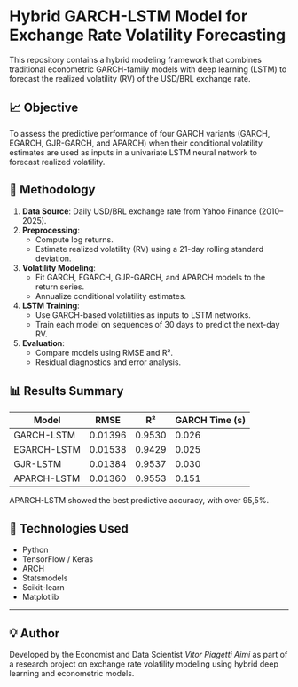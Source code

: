 # Hybrid GARCH-LSTM Model for Exchange Rate Volatility Forecasting

This repository contains a hybrid modeling framework that combines traditional econometric GARCH-family models with deep learning (LSTM) to forecast the realized volatility (RV) of the USD/BRL exchange rate.

## 📈 Objective

To assess the predictive performance of four GARCH variants (GARCH, EGARCH, GJR-GARCH, and APARCH) when their conditional volatility estimates are used as inputs in a univariate LSTM neural network to forecast realized volatility.

## 🔧 Methodology

1. **Data Source**: Daily USD/BRL exchange rate from Yahoo Finance (2010–2025).
2. **Preprocessing**:
   - Compute log returns.
   - Estimate realized volatility (RV) using a 21-day rolling standard deviation.
3. **Volatility Modeling**:
   - Fit GARCH, EGARCH, GJR-GARCH, and APARCH models to the return series.
   - Annualize conditional volatility estimates.
4. **LSTM Training**:
   - Use GARCH-based volatilities as inputs to LSTM networks.
   - Train each model on sequences of 30 days to predict the next-day RV.
5. **Evaluation**:
   - Compare models using RMSE and R².
   - Residual diagnostics and error analysis.

## 📊 Results Summary

| Model        | RMSE     | R²      | GARCH Time (s) |
|--------------|----------|---------|----------------|
| GARCH-LSTM   | 0.01396  | 0.9530  | 0.026          |
| EGARCH-LSTM  | 0.01538  | 0.9429  | 0.025          |
| GJR-LSTM     | 0.01384  | 0.9537  | 0.030          |
| APARCH-LSTM  | 0.01360  | 0.9553  | 0.151          |

APARCH-LSTM showed the best predictive accuracy, with over 95,5%.

## 🧠 Technologies Used

- Python
- TensorFlow / Keras
- ARCH
- Statsmodels
- Scikit-learn
- Matplotlib

---

## 💡 Author

Developed by the Economist and Data Scientist *Vitor Piagetti Aimi* as part of a research project on exchange rate volatility modeling using hybrid deep learning and econometric models.
